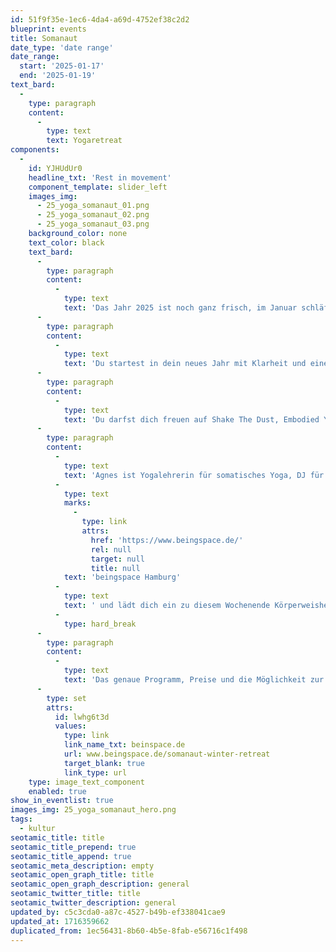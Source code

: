 ```yaml
---
id: 51f9f35e-1ec6-4da4-a69d-4752ef38c2d2
blueprint: events
title: Somanaut
date_type: 'date range'
date_range:
  start: '2025-01-17'
  end: '2025-01-19'
text_bard:
  -
    type: paragraph
    content:
      -
        type: text
        text: Yogaretreat
components:
  -
    id: YJHUdUr0
    headline_txt: 'Rest in movement'
    component_template: slider_left
    images_img:
      - 25_yoga_somanaut_01.png
      - 25_yoga_somanaut_02.png
      - 25_yoga_somanaut_03.png
    background_color: none
    text_color: black
    text_bard:
      -
        type: paragraph
        content:
          -
            type: text
            text: 'Das Jahr 2025 ist noch ganz frisch, im Januar schläft die Natur unter dem Zauber des Winters, des Nullpunkts der Jahreszeiten. Was schlummert dort im Dunkeln, und möchte neu bewegt werden? Ohne irgendwas zu wollen, erlauben wir unserem Körper, ins eigene Sein einzutauchen.'
      -
        type: paragraph
        content:
          -
            type: text
            text: 'Du startest in dein neues Jahr mit Klarheit und einem neuen Körperbewusstsein. Was hat dein Körper dir zu erzählen? Und wie darfst du Bewegung finden, in der du deine Lebendigkeit wieder entdeckst?'
      -
        type: paragraph
        content:
          -
            type: text
            text: 'Du darfst dich freuen auf Shake The Dust, Embodied Yoga, Somatic Ecstatic Dance und Somatic Voice Practices, inklusive eines gemeinsamen Mantra Circles.'
      -
        type: paragraph
        content:
          -
            type: text
            text: 'Agnes ist Yogalehrerin für somatisches Yoga, DJ für Ecstatic Dance und Gründerin des '
          -
            type: text
            marks:
              -
                type: link
                attrs:
                  href: 'https://www.beingspace.de/'
                  rel: null
                  target: null
                  title: null
            text: 'beingspace Hamburg'
          -
            type: text
            text: ' und lädt dich ein zu diesem Wochenende Körperweisheit in der wunderschönen Natur des Wendlands.'
          -
            type: hard_break
      -
        type: paragraph
        content:
          -
            type: text
            text: 'Das genaue Programm, Preise und die Möglichkeit zur Anmeldung findest du unter '
      -
        type: set
        attrs:
          id: lwhg6t3d
          values:
            type: link
            link_name_txt: beinspace.de
            url: www.beingspace.de/somanaut-winter-retreat
            target_blank: true
            link_type: url
    type: image_text_component
    enabled: true
show_in_eventlist: true
images_img: 25_yoga_somanaut_hero.png
tags:
  - kultur
seotamic_title: title
seotamic_title_prepend: true
seotamic_title_append: true
seotamic_meta_description: empty
seotamic_open_graph_title: title
seotamic_open_graph_description: general
seotamic_twitter_title: title
seotamic_twitter_description: general
updated_by: c5c3cda0-a87c-4527-b49b-ef338041cae9
updated_at: 1716359662
duplicated_from: 1ec56431-8b60-4b5e-8fab-e56716c1f498
---
```

